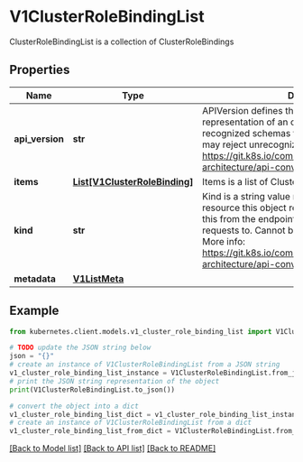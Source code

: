 # V1ClusterRoleBindingList

ClusterRoleBindingList is a collection of ClusterRoleBindings

## Properties

Name | Type | Description | Notes
------------ | ------------- | ------------- | -------------
**api_version** | **str** | APIVersion defines the versioned schema of this representation of an object. Servers should convert recognized schemas to the latest internal value, and may reject unrecognized values. More info: https://git.k8s.io/community/contributors/devel/sig-architecture/api-conventions.md#resources | [optional] 
**items** | [**List[V1ClusterRoleBinding]**](V1ClusterRoleBinding.md) | Items is a list of ClusterRoleBindings | 
**kind** | **str** | Kind is a string value representing the REST resource this object represents. Servers may infer this from the endpoint the kubernetes.client submits requests to. Cannot be updated. In CamelCase. More info: https://git.k8s.io/community/contributors/devel/sig-architecture/api-conventions.md#types-kinds | [optional] 
**metadata** | [**V1ListMeta**](V1ListMeta.md) |  | [optional] 

## Example

```python
from kubernetes.client.models.v1_cluster_role_binding_list import V1ClusterRoleBindingList

# TODO update the JSON string below
json = "{}"
# create an instance of V1ClusterRoleBindingList from a JSON string
v1_cluster_role_binding_list_instance = V1ClusterRoleBindingList.from_json(json)
# print the JSON string representation of the object
print(V1ClusterRoleBindingList.to_json())

# convert the object into a dict
v1_cluster_role_binding_list_dict = v1_cluster_role_binding_list_instance.to_dict()
# create an instance of V1ClusterRoleBindingList from a dict
v1_cluster_role_binding_list_from_dict = V1ClusterRoleBindingList.from_dict(v1_cluster_role_binding_list_dict)
```
[[Back to Model list]](../README.md#documentation-for-models) [[Back to API list]](../README.md#documentation-for-api-endpoints) [[Back to README]](../README.md)


